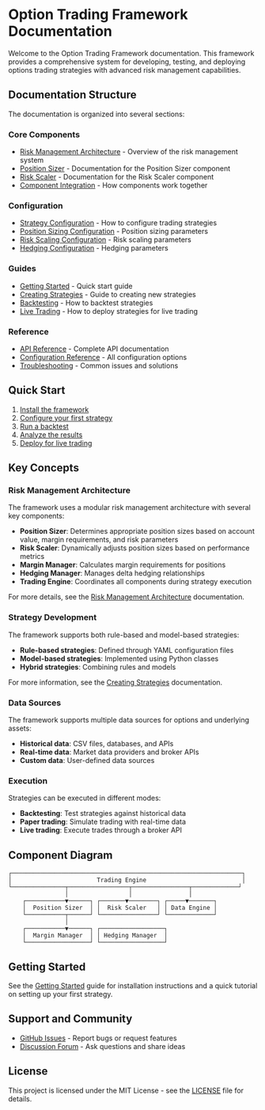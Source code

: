 # Option Trading Framework Documentation

Welcome to the Option Trading Framework documentation. This framework provides a comprehensive system for developing, testing, and deploying options trading strategies with advanced risk management capabilities.

## Documentation Structure

The documentation is organized into several sections:

### Core Components

- [Risk Management Architecture](risk_management_architecture.md) - Overview of the risk management system
- [Position Sizer](position_sizer.md) - Documentation for the Position Sizer component
- [Risk Scaler](risk_scaler.md) - Documentation for the Risk Scaler component
- [Component Integration](component_integration.md) - How components work together

### Configuration

- [Strategy Configuration](strategy_configuration.md) - How to configure trading strategies
- [Position Sizing Configuration](position_sizing_configuration.md) - Position sizing parameters
- [Risk Scaling Configuration](risk_scaling_configuration.md) - Risk scaling parameters
- [Hedging Configuration](hedging_configuration.md) - Hedging parameters

### Guides

- [Getting Started](getting_started.md) - Quick start guide
- [Creating Strategies](creating_strategies.md) - Guide to creating new strategies
- [Backtesting](backtesting.md) - How to backtest strategies
- [Live Trading](live_trading.md) - How to deploy strategies for live trading

### Reference

- [API Reference](api_reference.md) - Complete API documentation
- [Configuration Reference](configuration_reference.md) - All configuration options
- [Troubleshooting](troubleshooting.md) - Common issues and solutions

## Quick Start

1. [Install the framework](getting_started.md#installation)
2. [Configure your first strategy](getting_started.md#configuration)
3. [Run a backtest](backtesting.md)
4. [Analyze the results](backtesting.md#analysis)
5. [Deploy for live trading](live_trading.md)

## Key Concepts

### Risk Management Architecture

The framework uses a modular risk management architecture with several key components:

- **Position Sizer**: Determines appropriate position sizes based on account value, margin requirements, and risk parameters
- **Risk Scaler**: Dynamically adjusts position sizes based on performance metrics
- **Margin Manager**: Calculates margin requirements for positions
- **Hedging Manager**: Manages delta hedging relationships
- **Trading Engine**: Coordinates all components during strategy execution

For more details, see the [Risk Management Architecture](risk_management_architecture.md) documentation.

### Strategy Development

The framework supports both rule-based and model-based strategies:

- **Rule-based strategies**: Defined through YAML configuration files
- **Model-based strategies**: Implemented using Python classes
- **Hybrid strategies**: Combining rules and models

For more information, see the [Creating Strategies](creating_strategies.md) documentation.

### Data Sources

The framework supports multiple data sources for options and underlying assets:

- **Historical data**: CSV files, databases, and APIs
- **Real-time data**: Market data providers and broker APIs
- **Custom data**: User-defined data sources

### Execution

Strategies can be executed in different modes:

- **Backtesting**: Test strategies against historical data
- **Paper trading**: Simulate trading with real-time data
- **Live trading**: Execute trades through a broker API

## Component Diagram

```
┌─────────────────────────────────────────────────────────────────┐
│                        Trading Engine                           │
└───────────────┬─────────────────┬────────────────┬─────────────┘
                │                 │                │
    ┌───────────▼──────┐ ┌───────▼────────┐ ┌─────▼───────┐
    │  Position Sizer  │ │  Risk Scaler   │ │ Data Engine │
    └───────────┬──────┘ └────────────────┘ └─────────────┘
                │
    ┌───────────▼──────┐ ┌──────────────────┐
    │  Margin Manager  │ │ Hedging Manager  │
    └──────────────────┘ └──────────────────┘
```

## Getting Started

See the [Getting Started](getting_started.md) guide for installation instructions and a quick tutorial on setting up your first strategy.

## Support and Community

- [GitHub Issues](https://github.com/apabon123/Option-Framework/issues) - Report bugs or request features
- [Discussion Forum](https://github.com/apabon123/Option-Framework/discussions) - Ask questions and share ideas

## License

This project is licensed under the MIT License - see the [LICENSE](LICENSE) file for details. 